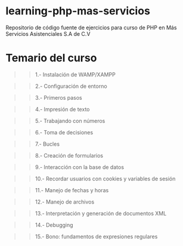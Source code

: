 # learning-php-mas-servicios
Repositorio de código fuente de ejercicios para curso de PHP en Más Servicios Asistenciales S.A de C.V

# Temario del curso
>> 1.- Instalación de WAMP/XAMPP

>> 2.- Configuración de entorno

>> 3.- Primeros pasos

>> 4.- Impresión de texto

>> 5.- Trabajando con números

>> 6.- Toma de decisiones

>> 7.- Bucles

>> 8.- Creación de formularios

>> 9.- Interacción con la base de datos

>> 10.- Recordar usuarios con cookies y variables de sesión

>> 11.- Manejo de fechas y horas

>> 12.- Manejo de archivos

>> 13.- Interpretación y generación de documentos XML

>> 14.- Debugging

>> 15.- Bono: fundamentos de expresiones regulares  

